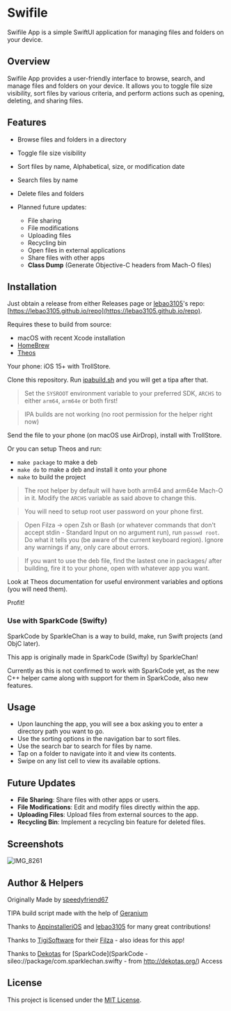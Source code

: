 # Swifile

Swifile App is a simple SwiftUI application for managing files and folders on your device.

## Overview

Swifile App provides a user-friendly interface to browse, search, and manage files and folders on your device. It allows you to toggle file size visibility, sort files by various criteria, and perform actions such as opening, deleting, and sharing files.

## Features

- Browse files and folders in a directory
- Toggle file size visibility
- Sort files by name, Alphabetical, size, or modification date
- Search files by name
- Delete files and folders

- Planned future updates:
  - File sharing
  - File modifications
  - Uploading files
  - Recycling bin
  - Open files in external applications
  - Share files with other apps
  - **Class Dump** (Generate Objective-C headers from Mach-O files)

## Installation

Just obtain a release from either Releases page or [lebao3105](https://github.com/lebao3105)'s repo: [https://lebao3105.github.io/repo](https://lebao3105.github.io/repo).

Requires these to build from source:

* macOS with recent Xcode installation
* [HomeBrew](https://brew.sh)
* [Theos](https://theos.dev)

Your phone: iOS 15+ with TrollStore.

Clone this repository. Run [ipabuild.sh](ipabuild.sh) and you will get a tipa after that.

> Set the `SYSROOT` environment variable to your preferred SDK, `ARCHS` to either `arm64`, `arm64e` or both first!

> IPA builds are not working (no root permission for the helper right now)

Send the file to your phone (on macOS use AirDrop), install with TrollStore.

Or you can setup Theos and run:

* `make package` to make a deb
* `make do` to make a deb and install it onto your phone
* `make` to build the project

> The root helper by default will have both arm64 and arm64e Mach-O in it. Modify the `ARCHS` variable as said above to change this.

> You will need to setup root user password on your phone first.

> Open Filza -> open Zsh or Bash (or whatever commands that don't accept stdin - Standard Input on no argument run), run `passwd root`. Do what it tells you (be aware of the current keyboard region). Ignore any warnings if any, only care about errors.

> If you want to use the deb file, find the lastest one in packages/ after building, fire it to your phone, open with whatever app you want.

Look at Theos documentation for useful environment variables and options (you will need them).

Profit!

### Use with SparkCode (Swifty)

SparkCode by SparkleChan is a way to build, make, run Swift projects (and ObjC later).

This app is originally made in SparkCode (Swifty) by SparkleChan!

Currently as this is not confirmed to work with SparkCode yet, as the new C++ helper came along with support for them in SparkCode, also new features.

## Usage

- Upon launching the app, you will see a box asking you to enter a directory path you want to go.
- Use the sorting options in the navigation bar to sort files.
- Use the search bar to search for files by name.
- Tap on a folder to navigate into it and view its contents.
- Swipe on any list cell to view its available options.

## Future Updates

- **File Sharing**: Share files with other apps or users.
- **File Modifications**: Edit and modify files directly within the app.
- **Uploading Files**: Upload files from external sources to the app.
- **Recycling Bin**: Implement a recycling bin feature for deleted files.

## Screenshots

![IMG_8261](https://github.com/speedyfriend67/Swifile-FileManager/assets/82425907/8d25a2e3-9e33-4476-9001-fee0cd7bd671)




## Author & Helpers

Originally Made by [speedyfriend67](https://github.com/speedyfriend67)

TIPA build script made with the help of [Geranium](https://github.com/c22dev/Geranium)

Thanks to [AppinstalleriOS](https://github.com/AppInstalleriOSGH) and [lebao3105](https://github.com/lebao3105) for many great contributions!

Thanks to [TigiSoftware](https://www.tigisoftware.com/default/) for their [Filza](https://www.tigisoftware.com/default/?page_id=78) - also ideas for this app!

Thanks to [Dekotas](https://x.com/dekotastm?s=21) for [SparkCode](SparkCode - sileo://package/com.sparklechan.swifty - from http://dekotas.org/) Access

## License

This project is licensed under the [MIT License](LICENSE).
